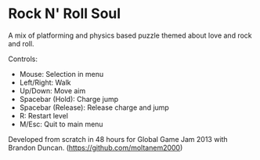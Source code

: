 Rock N' Roll Soul
=================

A mix of platforming and physics based puzzle themed about love and rock and roll.

Controls:

* Mouse: Selection in menu
* Left/Right: Walk
* Up/Down: Move aim
* Spacebar (Hold): Charge jump
* Spacebar (Release): Release charge and jump
* R: Restart level
* M/Esc: Quit to main menu

Developed from scratch in 48 hours for Global Game Jam 2013 with Brandon Duncan. (https://github.com/moltanem2000)
